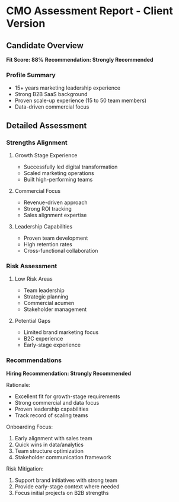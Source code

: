# CMO Assessment Report - Client Version

## Candidate Overview

**Fit Score: 88%**
**Recommendation: Strongly Recommended**

### Profile Summary

- 15+ years marketing leadership experience
- Strong B2B SaaS background
- Proven scale-up experience (15 to 50 team members)
- Data-driven commercial focus

## Detailed Assessment

### Strengths Alignment

1. Growth Stage Experience

   - Successfully led digital transformation
   - Scaled marketing operations
   - Built high-performing teams

2. Commercial Focus

   - Revenue-driven approach
   - Strong ROI tracking
   - Sales alignment expertise

3. Leadership Capabilities
   - Proven team development
   - High retention rates
   - Cross-functional collaboration

### Risk Assessment

1. Low Risk Areas

   - Team leadership
   - Strategic planning
   - Commercial acumen
   - Stakeholder management

2. Potential Gaps
   - Limited brand marketing focus
   - B2C experience
   - Early-stage experience

### Recommendations

**Hiring Recommendation: Strongly Recommended**

Rationale:

- Excellent fit for growth-stage requirements
- Strong commercial and data focus
- Proven leadership capabilities
- Track record of scaling teams

Onboarding Focus:

1. Early alignment with sales team
2. Quick wins in data/analytics
3. Team structure optimization
4. Stakeholder communication framework

Risk Mitigation:

1. Support brand initiatives with strong team
2. Provide early-stage context where needed
3. Focus initial projects on B2B strengths
